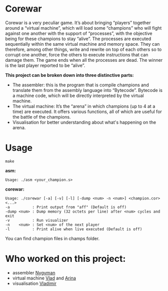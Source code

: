 # Corewar

Corewar is a very peculiar game. It’s about bringing “players” together around a “virtual machine”, which will load some “champions” who will fight against one another with the support of “processes”, with the objective being for these champions to stay “alive”.
The processes are executed sequentially within the same virtual machine and memory space. They can therefore, among other things, write and rewrite on top of each others so to corrupt one another, force the others to execute instructions that can damage them.
The game ends when all the processes are dead. The winner is the last player reported to be “alive”.

**This project can be broken down into three distinctive parts:**

- The assembler: this is the program that is compile champions and translate them from the assembly language into “Bytecode”. Bytecode is a machine code, which will be directly interpreted by the virtual machine.
- The virtual machine: It’s the “arena” in which champions (up to 4 at a time) are executed. It offers various functions, all of which are useful for the battle of the champions.
- Visualisation for better understanding about what's happening on the arena.

# Usage

`make`

**asm:**

`Usage: ./asm <your_champion.s>`

**corewar:**

	Usage: ./corewar [-a] [-v] [-l] [-dump <num> -n <num>] <champion.cor> <...>
	-a          : Print output from "aff" (Default is off)
	-dump <num> : Dump memory (32 octets per line) after <num> cycles and exit
	-v          : Run visualizer
	-n    <num> : Set <num> of the next player
	-l          : Print alive when live executed (Default is off)

You can find champion files in champs folder.

# Who worked on this project:

- assembler [Nygyman](https://github.com/nygymankussainov/)
- virtual machine [Vlad](https://github.com/Sddoo/) and [Arina](https://github.com/egiant)
- visualisation [Vladimir](https://github.com/vlaarx)
